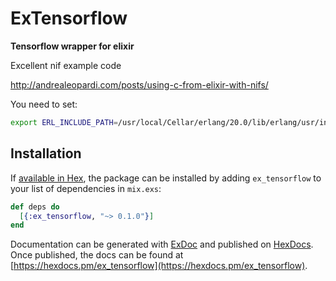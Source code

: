 # ExTensorflow

**Tensorflow wrapper for elixir**

Excellent nif example code

http://andrealeopardi.com/posts/using-c-from-elixir-with-nifs/

You need to set:

```bash
export ERL_INCLUDE_PATH=/usr/local/Cellar/erlang/20.0/lib/erlang/usr/include
```

## Installation

If [available in Hex](https://hex.pm/docs/publish), the package can be installed
by adding `ex_tensorflow` to your list of dependencies in `mix.exs`:

```elixir
def deps do
  [{:ex_tensorflow, "~> 0.1.0"}]
end
```

Documentation can be generated with [ExDoc](https://github.com/elixir-lang/ex_doc)
and published on [HexDocs](https://hexdocs.pm). Once published, the docs can
be found at [https://hexdocs.pm/ex_tensorflow](https://hexdocs.pm/ex_tensorflow).

